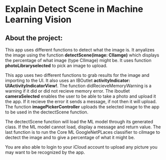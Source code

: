 # Explain Detect Scene in Machine Learning Vision


## About the project:
This app uses different functions to detect what the image is. It anyalizes the image using the function **detectScene(image: CIIamge)** which displays the percentage of what image (type CIImage) might be. It uses function **photoLibraryselected** to pick an image to upload.

This app uses two different functions to grab results for the image and importing to the UI. It also uses an IBOutlet **activityIndicator: UIActivityIndicatorView!**. The function didRecieveMemoryWarning is a warning if it did or did not recieve memory error. The iboutlet **cameraSelected** enables the user to be able to take a photo and upload it the app. If it recieve the error it sends a message, if not then it will upload. The function **imagePickerController** uploads the selected image to the app to be used in the dectectScene function.

The dectectScene function  will load the ML model through its generated class. If the ML model cannot load, display a message and return value.
The last function is to run the Core ML GoogleNetPLaces classifier to ciImage to dectect the image and to give a percentage of what it might be.

You are also able to login to your iCloud account to upload any picture you may want to be recognized by the app.
